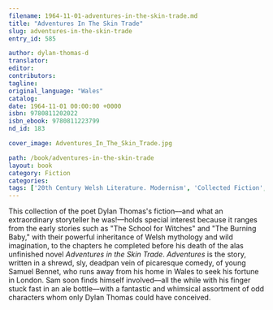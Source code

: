```yaml
---
filename: 1964-11-01-adventures-in-the-skin-trade.md
title: "Adventures In The Skin Trade"
slug: adventures-in-the-skin-trade
entry_id: 585

author: dylan-thomas-d
translator: 
editor: 
contributors: 
tagline: 
original_language: "Wales"
catalog: 
date: 1964-11-01 00:00:00 +0000 
isbn: 9780811202022
isbn_ebook: 9780811223799
nd_id: 183

cover_image: Adventures_In_The_Skin_Trade.jpg

path: /book/adventures-in-the-skin-trade
layout: book
category: Fiction
categories: 
tags: ['20th Century Welsh Literature. Modernism', 'Collected Fiction', 'English', 'Picaresque', 'Wales']
---
```

This collection of the poet Dylan Thomas's fiction––and what an extraordinary storyteller he was!––holds special interest because it ranges from the early stories such as "The School for Witches" and "The Burning Baby," with their powerful inheritance of Welsh mythology and wild imagination, to the chapters he completed before his death of the alas unfinished novel *Adventures in the Skin Trade*. *Adventures* is the story, written in a shrewd, sly, deadpan vein of picaresque comedy, of young Samuel Bennet, who runs away from his home in Wales to seek his fortune in London. Sam soon finds himself involved––all the while with his finger stuck fast in an ale bottle––with a fantastic and whimsical assortment of odd characters whom only Dylan Thomas could have conceived.






